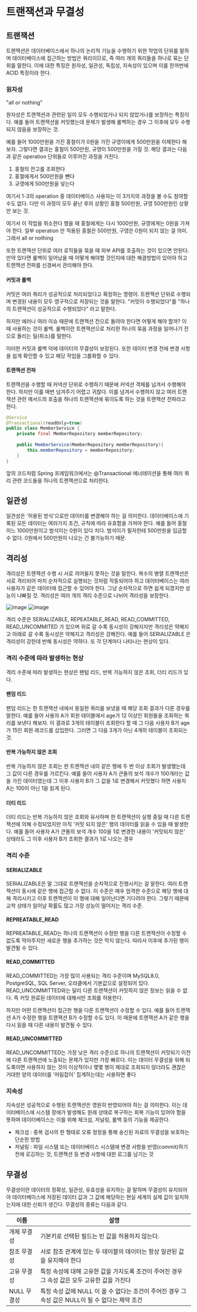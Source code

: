 # 트랜잭션과 무결성

## 트랜잭션
트랜잭션은 데이터베이스에서 하나의 논리적 기능을 수행하기 위한 작업의 단위를 말하며
데이터베이스에 접근하는 방법은 쿼리이므로, 즉 여러 개의 쿼리들을 하나로 묶는 단위를 말한다.
이에 대한 특징은 원자성, 일관성, 독립성, 지속성이 있으며 이를 한꺼번에 ACID 특징이라 한다.

### 원자성

"all or nothing"

원자성은 트랜잭션과 관련된 일이 모두 수행되었거나 되지 않았거나를 보장하는 특징이다.
예를 들어 트랜잭션을 커밋했는데 문제가 발생해 롤백하는 경우 그 이후에 모두 수행되지 않음을 보장하는 것.

예를 들어 1000만원을 가진 홍철이가 0원을 가진 규영이에게 500만원을 이체한다 해보자.
그렇다면 결과는 홍철이 500만원, 규영이 500만원을 가질 것. 
해당 결과는 다음과 같은 operation 단위들로 이루어진 과정을 거친다.

1. 홍철의 잔고를 조회한다
2. 홍철에게서 500만원을 뺀다
3. 규영에게 500만원을 넣는다

여기서 1-3의 operation 중 데이터베이스 사용자는 이 3가지의 과정을 볼 수도 참여할 수도 없다.
다만 이 과정이 모두 끝난 후의 상황인 홍철 500만원, 규영 500만원인 상황만 보는 것.

여기서 이 작업을 취소한다 했을 때 홍철에게는 다시 1000만원, 규영에게는 0원을 가져야 한다.
일부 operation 만 적용된 홍철은 500만원, 구영은 0원이 되지 않는 걸 의미. 그래서 all or nothing

또한 트랜잭션 단위로 여러 로직들을 묶을 때 외부 API를 호출하는 것이 있으면 안된다.
만약 있다면 롤백이 일어났을 때 어떻게 해야할 것인지에 대한 해결방법이 있어야 하고
트랜잭션 전파를 신경써서 관리해야 한다.

#### 커밋과 롤백
커밋은 여러 쿼리가 성공적으로 처리되었다고 확정하는 명령어.
트랜잭션 단위로 수행되며 변경된 내용이 모두 영구적으로 저장되는 것을 말한다.
"커밋이 수행되었다"를 "하나의 트랜잭션이 성공적으로 수행되었다" 라고 말한다.

하지만 에러나 여러 이슈 때문에 트랜잭션 전으로 돌려야 한다면 어떻게 해야 할까?
이때 사용하는 것이 롤백. 롤백이란 트랜잭션으로 처리한 하나의 묶음 과정을 일어나기 전으로 돌리는 일(취소)를 말한다.

이러한 커밋과 롤백 덕에 데이터의 무결성이 보장된다.
또한 데이터 변경 전에 변경 사항을 쉽게 확인할 수 있고
해당 작업을 그룹화할 수 있다.

#### 트랜잭션 전파
트랜잭션을 수행할 때 커넥션 단위로 수행하기 때문에 커넥션 객체를 넘겨서 수행해야 한다. 하지만 이를 매번 넘겨주기 어렵고 귀찮다. 
이를 넘겨서 수행하지 않고 여러 트랜잭션 관련 메서드의 호출을 하나의 트랜잭션에 묶이도록 하는 것을 트랜잭션 전파라고 한다.

```java
@Service
@Transactional(readOnly=true)
public class MemberService {
    private final MemberRepository memberRepository;
    
    public MemberService(MemberRepository memberRepository){
        this.memberRepository = memberRepository;
    } 
}
```

앞의 코드처럼  Spring 프레임워크에서는 @Transactional 에너테이션을 통해
여러 쿼리 관련 코드들을 하나의 트랜잭션으로 처리한다.

## 일관성
일관성은 '허용된 방식'으로만 데이터를 변경해야 하는 걸 의미한다. 데이터베이스에 기록된 모든 데이터는 여러가지 조건, 규칙에 따라
유효함을 가져야 한다. 예를 들어 홍철이느 1000만원이고 범석이는 0원이 있다 치다.
범석이가 필자한테 500만원을 입금할 수 없다. 0원에서 500만원이 나오는 건 불가능하기 때문.

## 격리성
격리성은 트랜잭션 수행 시 서로 끼어들지 못하는 것을 말한다.
복수의 병렬 트랜잭션은 서로 격리되어 마치 순차적으로 실행되는 것처럼 작동되어야 하고
데이터베이스는 여러 사용자가 같은 데이터에 접근할 수 있어야 한다.
그냥 순차적으로 하면 쉽게 되겠지만 성능이 나빠질 것.
격리성은 여러 개의 격리 수준으로 나뉘어 격리성을 보장한다.

![image](https://github.com/user-attachments/assets/ea01e497-469a-453b-92f0-ac43fd53146d)
![image](https://github.com/user-attachments/assets/5db20a43-b5c9-4d33-99fd-aab5a2e77804)

격리 수준은 SERIALIZABLE, REPEATABLE_READ, READ_COMMITTED, READ_UNCOMMITED 가 있으며
위로 갈 수록 동시성이 강해지지만 격리성은 약해지고 아래로 갈 수록 동시성은 약해지고 격리성은 강해진다.
예를 들어 SERIALIZABLE 은 격리성이 강한데 반해 동시성은 약하다. 또 각 단계마다 나타나는 현상이 있다.

### 격리 수준에 따라 발생하는 현상
격리 수준에 따라 발생하는 현상은 팬텀 리드, 반복 가능하지 않은 조회, 더티 리드가 있다.

#### 팬덤 리드
팬덤 리드는 한 트랜잭션 내에서 동일한 쿼리를 보냈을 때 해당 조회 결과가 다른 경우를 말한다.
예를 들어 사용자 A가 회원 테이블에서 age가 12 이상인 회원들을 조회하는 쿼리를 보낸다 해보자.
이 결과로 3개의 테이블이 조회한다 할 때 그 다음 사용자 B가 age 가 15인 회원 레코드를 삽입한다.
그러면 그 다음 3개가 아닌 4개의 테이블이 조회되는 것.

#### 반복 가능하지 않은 조회
반복 가능하지 않은 조회는 한 트랜잭션 내의 같은 행에 두 번 이상 조회가 발생했는데
그 값이 다른 경우를 가르킨다. 예를 들어 사용자 A가 큰돌의 보석 개수가 100개라는 값을 가진 데이터였는데
그 이후 사용자 B가 그 값을 1로 변경해서 커밋했다 하면 사용자 A는 100이 아닌 1을 읽게 된다.

#### 더티 리드
더티 리드는 반복 가능하지 않은 조회와 유사하며 한 트랜잭션이 실행 중일 때 다른 트랜잭션에 의해 수정되었지만
아직 '커밋 되지 않은' 행의 데이터를 읽을 수 있을 때 발생한다.
예를 들어 사용자 A가 큰돌의 보석 개수 100을 1로 변경한 내용이 '커밋되지 않은' 상태라도 그 이후 사용자 B가 조회한 결과가 1로 나오는 경우

### 격리 수준

#### SERIALIZABLE
SERIALIZABLE은 말 그대로 트랜잭션을 순차적으로 진행시키는 걸 말한다. 여러 트랜잭션이 동시에 같은 행에 접근할 수 없다. 
이 수준은 매우 엄격한 수준으로 해당 행에 대해 격리시키고 이후 트랜잭션이 이 행에 대해 일어난다면 기다려야 한다.
그렇기 때문에 교착 상태가 일어날 확률도 많고 가장 성능이 떨어지는 격리 수준.

#### REPREATABLE_READ
REPREATABLE_READ는 하나의 트랜잭션이 수정한 행을 다른 트랜잭션이 수정할 수 없도록 막아주지만 새로운 행을 추가하는 것은 막지 않는다.
따라서 이후에 추가된 행이 발견될 수 있다.

#### READ_COMMITTED
READ_COMMITTED는 가장 많이 사용되는 격리 수준이며 MySQL8.0, PostgreSQL, SQL Server, 오라클에서 기본값으로 설정되어 있다.
READ_UNCOMMITTED와는 달리 다른 트랜잭션이 커밋하지 않은 정보는 읽을 수 없다. 즉 커밋 완료된 데이터에 대해서만 조회를 허용한다.

하지만 어떤 트랜잭션이 접근한 행을 다른 트랜잭션이 수정할 수 있다. 예를 들어 트랜잭션 A가 수정한 행을 트랜잭션 B가 수정할 수도 있다.
이 때문에 트랜잭션 A가 같은 행을 다시 읽을 때 다른 내용이 발견될 수 있다.

#### READ_UNCOMMITTED
READ_UNCOMMITTED는 가장 낮은 격리 수준으로 하나의 트랜잭션이 커밋되기 이전에 다른 트랜잭션에 노출되는 문제가 있지만 가장 빠르다.
이는 데이터 무결성을 위해 되도록이면 사용하지 않는 것이 이상적이나 몇몇 행이 제대로 조회되지 않더라도 괜찮은 거대한 양의 데이터를 '어림잡이' 집계하는데는 사용하면 좋다

### 지속성
지속성은 성공적으로 수행된 트랜잭션은 영원히 반영되어야 하는 걸 의미한다.
이는 데이터베이스에 시스템 장애가 발생해도 원래 상태로 복구하는 회복 기능이 있어야 함을 뜻하며
데이터베이스는 이를 위해 체크섬, 저널링, 롤백 등의 기능을 제공한다.

- 체크섬 : 중복 검사의 한 형태로 오류 정정을 통해 송신된 자료의 무결성을 보호하는 단순한 방법
- 저널링 : 파일 시스템 또는 데이터베이스 시스템에 변경 사항을 반영(commit)하기 전에 로깅하는 것, 트랜잭션 등 변경 사항에 대한 로그를 남기는 것

## 무결성
무결성이란 데이터의 정확성, 일관성, 유효성을 유지하는 걸 말하며
무결성이 유지되어야 데이터베이스에 저장된 데이터 값과 그 값에 해당하는 현실 세계의 실제 값이 일치하는지에 대한 신뢰가 생긴다.
무결성의 종류는 다음과 같다.

| 이름 | 설명 |
|-----|-----|
|개체 무결성| 기본키로 선택된 필드는 빈 값을 허용하지 않는다.|
|참조 무결성| 서로 참조 관계에 있는 두 테이블의 데이터는 항상 일관된 값을 유지해야 한다|
|고유 무결성|특정 속성에 대해 고유한 값을 가지도록 조건이 주어진 경우 그 속성 값은 모두 고유한 값을 가진다|
|NULL 무결성| 특정 속성 값에 NULL 이 올 수 없다는 조건이 주어진 경우 그 속성 값은 NULL이 될 수 없다는 제약 조건|
